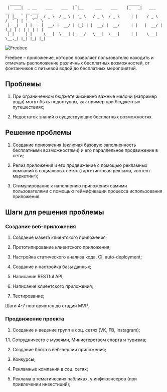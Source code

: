 ```
  _____                        _                       _____                            
 |  ___|  _ __    ___    ___  | |__     ___    ___    |_   _|   ___    __ _   _ __ ___  
 | |_    | '__|  / _ \  / _ \ | '_ \   / _ \  / _ \     | |    / _ \  / _` | | '_ ` _ \ 
 |  _|   | |    |  __/ |  __/ | |_) | |  __/ |  __/     | |   |  __/ | (_| | | | | | | |
 |_|     |_|     \___|  \___| |_.__/   \___|  \___|     |_|    \___|  \__,_| |_| |_| |_|
```

![Freebee](https://trello-attachments.s3.amazonaws.com/5a91401aa2a9146b0b3e9f74/5a9142d10b2d9b72f658b884/7b9cb42180aa08d58b3f6773a209b17e/%D0%91%D0%B5%D0%B7%D1%8B%D0%BC%D1%8F%D0%BD%D0%BD%D1%8B%D0%B9-4.png)

Freebee – приложение, которое позволяет пользователю находить и отмечать расположение различных бесплатных возможностей, от фонтанчиков с питьевой водой до бесплатных мероприятий.

## Проблемы

1. При ограниченном бюджете жизненно важные мелочи (например вода) могут быть недоступны, как пример при бюджетных путешествиях;

2. Недостаток знаний о существующих бесплатных возможностях.

## Решение проблемы 

1. Создание приложения (включая базовую заполненность бесплатными возможностями) и его параллельное продвижение в сети;

2. Релиз приложения и его продвижение с помощью рекламных компаний в социальных сетях (таргетинговая реклама, контент маркетинг);

3. Стимулирование к наполнению приложения самими пользователями с помощью геймификации процесса использования приложения.

## Шаги для решения проблемы

### Создание веб-приложения

1. Создание макета клиентского приложения;

2. Прототипирование клиентского приложения;

3. Настройка статического анализа кода, CI, auto-deployment;

4. Создание и настройка базы данных;

5. Написание RESTful API;

6. Написание клиентского приложения;

7. Тестирование;

Шаги 4-7 повторяются до стадии MVP.

### Продвижение проекта

1) Создание и ведение групп в соц. сетях (VK, FB, Instagram);

1.1. Сотрудничесто с музеями, Министерством спорта и туризма;

2) Создание блога в веб-версии приложения;

3) Конкурсы;

4) Рекламные компании в соц. сетях;

5) Реклама в тематических пабликах, у инфлюэнсеров (при привлечении инвестиций);





